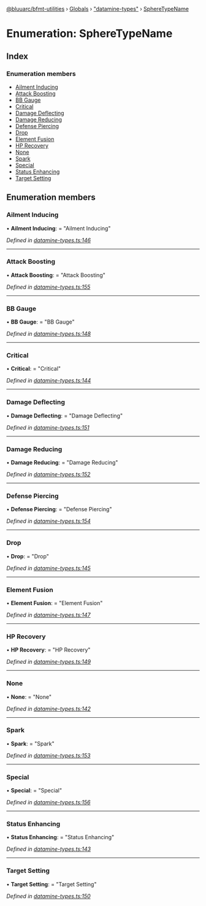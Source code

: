 [@bluuarc/bfmt-utilities](../README.md) › [Globals](../globals.md) › ["datamine-types"](../modules/_datamine_types_.md) › [SphereTypeName](_datamine_types_.spheretypename.md)

# Enumeration: SphereTypeName

## Index

### Enumeration members

* [Ailment Inducing](_datamine_types_.spheretypename.md#ailment-inducing)
* [Attack Boosting](_datamine_types_.spheretypename.md#attack-boosting)
* [BB Gauge](_datamine_types_.spheretypename.md#bb-gauge)
* [Critical](_datamine_types_.spheretypename.md#critical)
* [Damage Deflecting](_datamine_types_.spheretypename.md#damage-deflecting)
* [Damage Reducing](_datamine_types_.spheretypename.md#damage-reducing)
* [Defense Piercing](_datamine_types_.spheretypename.md#defense-piercing)
* [Drop](_datamine_types_.spheretypename.md#drop)
* [Element Fusion](_datamine_types_.spheretypename.md#element-fusion)
* [HP Recovery](_datamine_types_.spheretypename.md#hp-recovery)
* [None](_datamine_types_.spheretypename.md#none)
* [Spark](_datamine_types_.spheretypename.md#spark)
* [Special](_datamine_types_.spheretypename.md#special)
* [Status Enhancing](_datamine_types_.spheretypename.md#status-enhancing)
* [Target Setting](_datamine_types_.spheretypename.md#target-setting)

## Enumeration members

###  Ailment Inducing

• **Ailment Inducing**: = "Ailment Inducing"

*Defined in [datamine-types.ts:146](https://github.com/BluuArc/bfmt-utilities/blob/71cd4d1/src/datamine-types.ts#L146)*

___

###  Attack Boosting

• **Attack Boosting**: = "Attack Boosting"

*Defined in [datamine-types.ts:155](https://github.com/BluuArc/bfmt-utilities/blob/71cd4d1/src/datamine-types.ts#L155)*

___

###  BB Gauge

• **BB Gauge**: = "BB Gauge"

*Defined in [datamine-types.ts:148](https://github.com/BluuArc/bfmt-utilities/blob/71cd4d1/src/datamine-types.ts#L148)*

___

###  Critical

• **Critical**: = "Critical"

*Defined in [datamine-types.ts:144](https://github.com/BluuArc/bfmt-utilities/blob/71cd4d1/src/datamine-types.ts#L144)*

___

###  Damage Deflecting

• **Damage Deflecting**: = "Damage Deflecting"

*Defined in [datamine-types.ts:151](https://github.com/BluuArc/bfmt-utilities/blob/71cd4d1/src/datamine-types.ts#L151)*

___

###  Damage Reducing

• **Damage Reducing**: = "Damage Reducing"

*Defined in [datamine-types.ts:152](https://github.com/BluuArc/bfmt-utilities/blob/71cd4d1/src/datamine-types.ts#L152)*

___

###  Defense Piercing

• **Defense Piercing**: = "Defense Piercing"

*Defined in [datamine-types.ts:154](https://github.com/BluuArc/bfmt-utilities/blob/71cd4d1/src/datamine-types.ts#L154)*

___

###  Drop

• **Drop**: = "Drop"

*Defined in [datamine-types.ts:145](https://github.com/BluuArc/bfmt-utilities/blob/71cd4d1/src/datamine-types.ts#L145)*

___

###  Element Fusion

• **Element Fusion**: = "Element Fusion"

*Defined in [datamine-types.ts:147](https://github.com/BluuArc/bfmt-utilities/blob/71cd4d1/src/datamine-types.ts#L147)*

___

###  HP Recovery

• **HP Recovery**: = "HP Recovery"

*Defined in [datamine-types.ts:149](https://github.com/BluuArc/bfmt-utilities/blob/71cd4d1/src/datamine-types.ts#L149)*

___

###  None

• **None**: = "None"

*Defined in [datamine-types.ts:142](https://github.com/BluuArc/bfmt-utilities/blob/71cd4d1/src/datamine-types.ts#L142)*

___

###  Spark

• **Spark**: = "Spark"

*Defined in [datamine-types.ts:153](https://github.com/BluuArc/bfmt-utilities/blob/71cd4d1/src/datamine-types.ts#L153)*

___

###  Special

• **Special**: = "Special"

*Defined in [datamine-types.ts:156](https://github.com/BluuArc/bfmt-utilities/blob/71cd4d1/src/datamine-types.ts#L156)*

___

###  Status Enhancing

• **Status Enhancing**: = "Status Enhancing"

*Defined in [datamine-types.ts:143](https://github.com/BluuArc/bfmt-utilities/blob/71cd4d1/src/datamine-types.ts#L143)*

___

###  Target Setting

• **Target Setting**: = "Target Setting"

*Defined in [datamine-types.ts:150](https://github.com/BluuArc/bfmt-utilities/blob/71cd4d1/src/datamine-types.ts#L150)*
